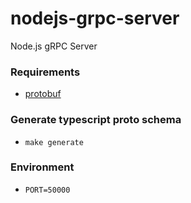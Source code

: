 # nodejs-grpc-server

Node.js gRPC Server

### Requirements
- [protobuf](https://grpc.io/docs/protoc-installation)

### Generate typescript proto schema
- `make generate`

### Environment
- `PORT=50000`
